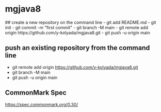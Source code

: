 # mgjava8

<p>
## create a new repository on the command line
- git add README.md
- git init
- git commit -m "first commit"
- git branch -M main
- git remote add origin https://github.com/y-kolyada/mgjava8.git
- git push -u origin main

## push an existing repository from the command line
- git remote add origin https://github.com/y-kolyada/mgjava8.git
- git branch -M main
- git push -u origin main

## CommonMark Spec
https://spec.commonmark.org/0.30/
